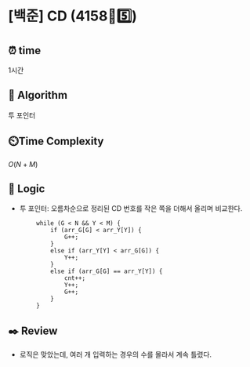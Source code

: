 # [백준] CD (4158🩶5️⃣)

## ⏰  **time**

1시간

## :pushpin: **Algorithm**

투 포인터

## ⏲️**Time Complexity**

$O(N+M)$

## :round_pushpin: **Logic**

- 투 포인터: 오름차순으로 정리된 CD 번호를 작은 쪽을 더해서 올리며 비교한다.
```
		while (G < N && Y < M) {
			if (arr_G[G] < arr_Y[Y]) {
				G++;
			}
			else if (arr_Y[Y] < arr_G[G]) {
				Y++;
			}
			else if (arr_G[G] == arr_Y[Y]) {
				cnt++;
				Y++;
				G++;
			}
		}
```
  

## :black_nib: **Review**

- 로직은 맞았는데, 여러 개 입력하는 경우의 수를 몰라서 계속 틀렸다.
